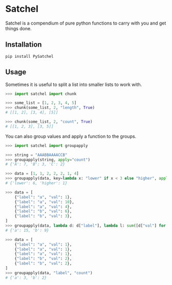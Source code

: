 # Satchel

Satchel is a compendium of pure python functions to carry with you and get things done.

## Installation

```
pip install PySatchel
```

## Usage

Sometimes it is useful to split a list into smaller lists to work with.

```python
>>> import satchel import chunk

>>> some_list = [1, 2, 3, 4, 5]
>>> chunk(some_list, 2, "length", True)
# [[1, 2], [3, 4], [5]]

>>> chunk(some_list, 2, "count", True)
# [[1, 2, 3], [3, 5]]
```

You can also group values and apply a function to the groups.

```python
>>> import satchel import groupapply

>>> string = "AAABBAAAACCB"
>>> groupapply(string, apply="count")
# {'A': 7, 'B': 3, 'C': 2}

>>> data = [1, 1, 2, 2, 2, 1, 4]
>>> groupapply(data, key=lambda x: "lower" if x < 3 else "higher", apply="count")
# {'lower': 6, 'higher': 1}

>>> data = [
    {"label": "a", "val": 1},
    {"label": "a", "val": 10},
    {"label": "a", "val": 4},
    {"label": "b", "val": 6},
    {"label": "b", "val": 3},
]
>>> groupapply(data, lambda d: d["label"], lambda l: sum([d["val"] for d in l]))
# {'a': 15, 'b': 9}

>>> data = [
    {"label": "a", "val": 1},
    {"label": "a", "val": 1},
    {"label": "a", "val": 1},
    {"label": "b", "val": 2},
    {"label": "b", "val": 2},
]
>>> groupapply(data, "label", "count")
# {'a': 3, 'b': 2}
```
